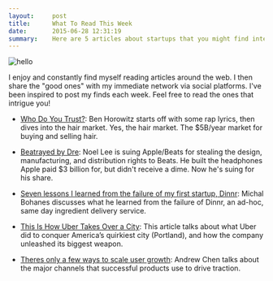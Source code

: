 ```yaml
---
layout:     post
title:      What To Read This Week
date:       2015-06-28 12:31:19
summary:    Here are 5 articles about startups that you might find interesting to read this week...
---
```


![hello](http://media.giphy.com/media/TCOnqmevnGbxm/giphy.gif)

I enjoy and constantly find myself reading articles around the web. I then share the "good ones" with my immediate network via social platforms. I've been inspired to post my finds each week. Feel free to read the ones that intrigue you!

- [Who Do You Trust?](http://www.bhorowitz.com/who_do_you_trust): Ben Horowitz starts off with some rap lyrics, then dives into the hair market. Yes, the hair market. The $5B/year market for buying and selling hair.

- [Beatrayed by Dre](http://www.bloomberg.com/news/features/2015-06-22/beatrayed-by-dre-): Noel Lee is suing Apple/Beats for stealing the design, manufacturing, and distribution rights to Beats. He built the headphones Apple paid $3 billion for, but didn't receive a dime. Now he's suing for his share.

- [Seven lessons I learned from the failure of my first startup, Dinnr](https://medium.com/@michalbohanes/seven-lessons-i-learned-from-the-failure-of-my-first-startup-dinnr-c166d1cfb8b8): Michal Bohanes discusses what he learned from the failure of Dinnr, an ad-hoc, same day ingredient delivery service.

- [This Is How Uber Takes Over a City](http://www.bloomberg.com/news/features/2015-06-23/this-is-how-uber-takes-over-a-city): This article talks about what Uber did to conquer America’s quirkiest city (Portland), and how the company unleashed its biggest weapon.

- [Theres only a few ways to scale user growth](http://andrewchen.co/theres-only-a-few-ways-to-scale-user-growth-and-heres-the-list/): Andrew Chen talks about the major channels that successful products use to drive traction.